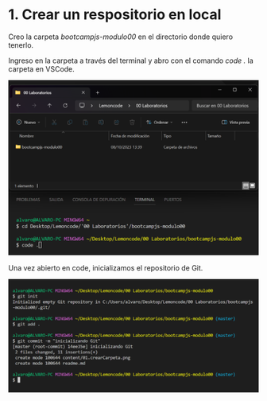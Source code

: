 # 1. Crear un respositorio en local

Creo la carpeta _bootcampjs-modulo00_ en el directorio donde quiero tenerlo.

Ingreso en la carpeta a través del terminal y abro con el comando _code ._ la carpeta en VSCode.

<img width="600" src="./content/01.crearCarpeta.png"/>

Una vez abierto en code, inicializamos el repositorio de Git.

<img width="600" src="./content/02.inicializarGit.png"/>
